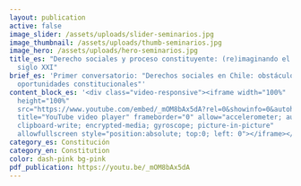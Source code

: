 ```yaml
---
layout: publication
active: false
image_slider: /assets/uploads/slider-seminarios.jpg
image_thumbnail: /assets/uploads/thumb-seminarios.jpg
image_hero: /assets/uploads/hero-seminarios.jpg
title_es: "Derecho sociales y proceso constituyente: (re)imaginando el Chile del
  siglo XXI"
brief_es: 'Primer conversatorio: "Derechos sociales en Chile: obstáculos y
  oportunidades constitucionales"'
content_block_es: '<div class="video-responsive"><iframe width="100%"
  height="100%"
  src="https://www.youtube.com/embed/_mOM8bAx5dA?rel=0&showinfo=0&autohide=1&modestbranding=1"
  title="YouTube video player" frameborder="0" allow="accelerometer; autoplay;
  clipboard-write; encrypted-media; gyroscope; picture-in-picture"
  allowfullscreen style="position:absolute; top:0; left: 0"></iframe></div>'
category_es: Constitución
category_en: Constitution
color: dash-pink bg-pink
pdf_publication: https://youtu.be/_mOM8bAx5dA
---
```

